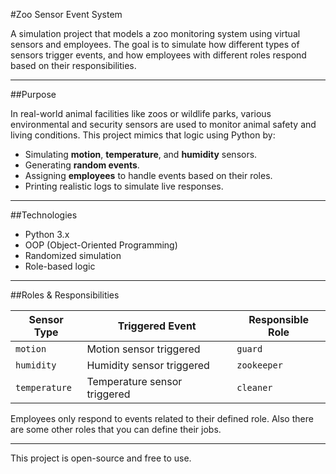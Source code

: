 #Zoo Sensor Event System

A simulation project that models a zoo monitoring system using virtual sensors and employees. The goal is to simulate how different types of sensors trigger events, and how employees with different roles respond based on their responsibilities.

---

##Purpose

In real-world animal facilities like zoos or wildlife parks, various environmental and security sensors are used to monitor animal safety and living conditions. This project mimics that logic using Python by:

- Simulating **motion**, **temperature**, and **humidity** sensors.
- Generating **random events**.
- Assigning **employees** to handle events based on their roles.
- Printing realistic logs to simulate live responses.

---

##Technologies

- Python 3.x
- OOP (Object-Oriented Programming)
- Randomized simulation
- Role-based logic

---

##Roles & Responsibilities

| Sensor Type  | Triggered Event              | Responsible Role |
|--------------|------------------------------|------------------|
| `motion`     | Motion sensor triggered       | `guard`          |
| `humidity`   | Humidity sensor triggered     | `zookeeper`      |
| `temperature`| Temperature sensor triggered  | `cleaner`        |

Employees only respond to events related to their defined role. Also there are some other roles that you can define their jobs.

---

This project is open-source and free to use.
